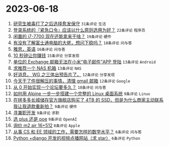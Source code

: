 # 2023-06-18

1. [研究生被毒打了之后选择愈发保守](https://www.v2ex.com/t/949652) `31条评论` `生活`
1. [登录系统的『紧急口令』应该以什么原则选用为好？](https://www.v2ex.com/t/949658) `22条评论` `程序员`
1. [闲置的 i7-7700 现在还能拿来干啥？](https://www.v2ex.com/t/949665) `19条评论` `硬件`
1. [有没有了解富士通电脑的大佬，想问下稳吗？](https://www.v2ex.com/t/949648) `18条评论` `问与答`
1. [雅思，英语](https://www.v2ex.com/t/949685) `16条评论` `问与答`
1. [10 秒钟让你赚钱](https://www.v2ex.com/t/949675) `15条评论` `分享发现`
1. [单位的 Exchange 邮箱无法在小米“电子邮件”APP 登陆](https://www.v2ex.com/t/949673) `13条评论` `Android`
1. [求推荐一个 NAS 机箱](https://www.v2ex.com/t/949656) `13条评论` `NAS`
1. [好消息， WG 之三体出预告片了。](https://www.v2ex.com/t/949690) `12条评论` `分享发现`
1. [今天干了件很解压的事情，清理 gmail 邮箱](https://www.v2ex.com/t/949655) `12条评论` `Google`
1. [从 0 开始实现一个论坛要多久？](https://www.v2ex.com/t/949671) `10条评论` `问与答`
1. [如何用 Alpine 一步一步搭建一个完整的 Linux 桌面系统](https://www.v2ex.com/t/949683) `9条评论` `Linux`
1. [在拼多多长城储存官方旗舰店购买了 4TB 的 SSD，但是为什么商家主动联系我让我退款重新拍？](https://www.v2ex.com/t/949682) `9条评论` `硬件`
1. [寻兼职开发](https://www.v2ex.com/t/949670) `9条评论` `求职`
1. [选 plus 还是 poe](https://www.v2ex.com/t/949653) `9条评论` `OpenAI`
1. [询价 m2 air 16+512](https://www.v2ex.com/t/949657) `8条评论` `Apple`
1. [从事 CS 和 EE 领域的工作，需要怎样的数学水平？](https://www.v2ex.com/t/949688) `6条评论` `问与答`
1. [Python +django 开发的视频点播网站（求 star）](https://www.v2ex.com/t/949669) `6条评论` `Python`
